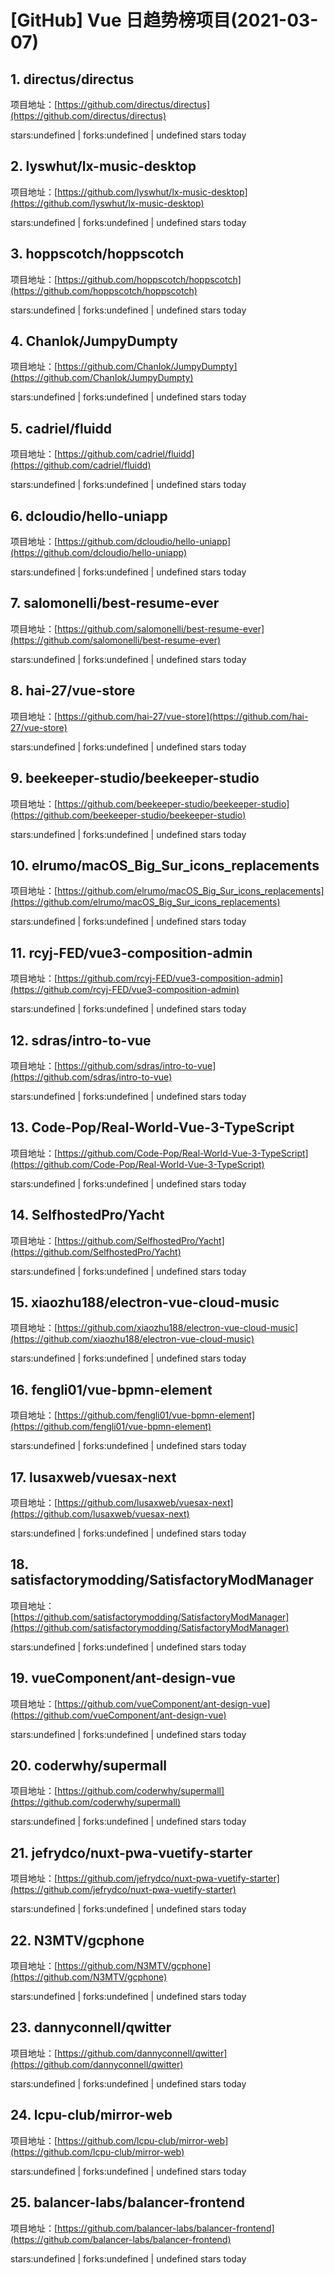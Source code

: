 # [GitHub] Vue 日趋势榜项目(2021-03-07)

## 1. directus/directus 

项目地址：[https://github.com/directus/directus](https://github.com/directus/directus)

stars:undefined | forks:undefined | undefined stars today 



## 2. lyswhut/lx-music-desktop 

项目地址：[https://github.com/lyswhut/lx-music-desktop](https://github.com/lyswhut/lx-music-desktop)

stars:undefined | forks:undefined | undefined stars today 



## 3. hoppscotch/hoppscotch 

项目地址：[https://github.com/hoppscotch/hoppscotch](https://github.com/hoppscotch/hoppscotch)

stars:undefined | forks:undefined | undefined stars today 



## 4. ChanIok/JumpyDumpty 

项目地址：[https://github.com/ChanIok/JumpyDumpty](https://github.com/ChanIok/JumpyDumpty)

stars:undefined | forks:undefined | undefined stars today 



## 5. cadriel/fluidd 

项目地址：[https://github.com/cadriel/fluidd](https://github.com/cadriel/fluidd)

stars:undefined | forks:undefined | undefined stars today 



## 6. dcloudio/hello-uniapp 

项目地址：[https://github.com/dcloudio/hello-uniapp](https://github.com/dcloudio/hello-uniapp)

stars:undefined | forks:undefined | undefined stars today 



## 7. salomonelli/best-resume-ever 

项目地址：[https://github.com/salomonelli/best-resume-ever](https://github.com/salomonelli/best-resume-ever)

stars:undefined | forks:undefined | undefined stars today 



## 8. hai-27/vue-store 

项目地址：[https://github.com/hai-27/vue-store](https://github.com/hai-27/vue-store)

stars:undefined | forks:undefined | undefined stars today 



## 9. beekeeper-studio/beekeeper-studio 

项目地址：[https://github.com/beekeeper-studio/beekeeper-studio](https://github.com/beekeeper-studio/beekeeper-studio)

stars:undefined | forks:undefined | undefined stars today 



## 10. elrumo/macOS_Big_Sur_icons_replacements 

项目地址：[https://github.com/elrumo/macOS_Big_Sur_icons_replacements](https://github.com/elrumo/macOS_Big_Sur_icons_replacements)

stars:undefined | forks:undefined | undefined stars today 



## 11. rcyj-FED/vue3-composition-admin 

项目地址：[https://github.com/rcyj-FED/vue3-composition-admin](https://github.com/rcyj-FED/vue3-composition-admin)

stars:undefined | forks:undefined | undefined stars today 



## 12. sdras/intro-to-vue 

项目地址：[https://github.com/sdras/intro-to-vue](https://github.com/sdras/intro-to-vue)

stars:undefined | forks:undefined | undefined stars today 



## 13. Code-Pop/Real-World-Vue-3-TypeScript 

项目地址：[https://github.com/Code-Pop/Real-World-Vue-3-TypeScript](https://github.com/Code-Pop/Real-World-Vue-3-TypeScript)

stars:undefined | forks:undefined | undefined stars today 



## 14. SelfhostedPro/Yacht 

项目地址：[https://github.com/SelfhostedPro/Yacht](https://github.com/SelfhostedPro/Yacht)

stars:undefined | forks:undefined | undefined stars today 



## 15. xiaozhu188/electron-vue-cloud-music 

项目地址：[https://github.com/xiaozhu188/electron-vue-cloud-music](https://github.com/xiaozhu188/electron-vue-cloud-music)

stars:undefined | forks:undefined | undefined stars today 



## 16. fengli01/vue-bpmn-element 

项目地址：[https://github.com/fengli01/vue-bpmn-element](https://github.com/fengli01/vue-bpmn-element)

stars:undefined | forks:undefined | undefined stars today 



## 17. lusaxweb/vuesax-next 

项目地址：[https://github.com/lusaxweb/vuesax-next](https://github.com/lusaxweb/vuesax-next)

stars:undefined | forks:undefined | undefined stars today 



## 18. satisfactorymodding/SatisfactoryModManager 

项目地址：[https://github.com/satisfactorymodding/SatisfactoryModManager](https://github.com/satisfactorymodding/SatisfactoryModManager)

stars:undefined | forks:undefined | undefined stars today 



## 19. vueComponent/ant-design-vue 

项目地址：[https://github.com/vueComponent/ant-design-vue](https://github.com/vueComponent/ant-design-vue)

stars:undefined | forks:undefined | undefined stars today 



## 20. coderwhy/supermall 

项目地址：[https://github.com/coderwhy/supermall](https://github.com/coderwhy/supermall)

stars:undefined | forks:undefined | undefined stars today 



## 21. jefrydco/nuxt-pwa-vuetify-starter 

项目地址：[https://github.com/jefrydco/nuxt-pwa-vuetify-starter](https://github.com/jefrydco/nuxt-pwa-vuetify-starter)

stars:undefined | forks:undefined | undefined stars today 



## 22. N3MTV/gcphone 

项目地址：[https://github.com/N3MTV/gcphone](https://github.com/N3MTV/gcphone)

stars:undefined | forks:undefined | undefined stars today 



## 23. dannyconnell/qwitter 

项目地址：[https://github.com/dannyconnell/qwitter](https://github.com/dannyconnell/qwitter)

stars:undefined | forks:undefined | undefined stars today 



## 24. lcpu-club/mirror-web 

项目地址：[https://github.com/lcpu-club/mirror-web](https://github.com/lcpu-club/mirror-web)

stars:undefined | forks:undefined | undefined stars today 



## 25. balancer-labs/balancer-frontend 

项目地址：[https://github.com/balancer-labs/balancer-frontend](https://github.com/balancer-labs/balancer-frontend)

stars:undefined | forks:undefined | undefined stars today 



